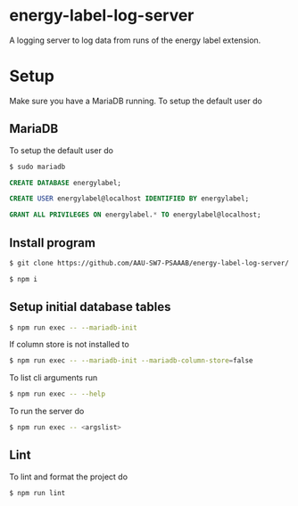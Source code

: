 # energy-label-log-server

A logging server to log data from runs of the energy label extension.

# Setup

Make sure you have a MariaDB running. To setup the default user do

## MariaDB
To setup the default user do

```bash
$ sudo mariadb
```
```SQL
CREATE DATABASE energylabel;
```
```SQL
CREATE USER energylabel@localhost IDENTIFIED BY energylabel;
```
```SQL
GRANT ALL PRIVILEGES ON energylabel.* TO energylabel@localhost;

```

## Install program
```bash
$ git clone https://github.com/AAU-SW7-PSAAAB/energy-label-log-server/
```
```bash
$ npm i
```

## Setup initial database tables
```bash
$ npm run exec -- --mariadb-init
```

If column store is not installed to
```bash
$ npm run exec -- --mariadb-init --mariadb-column-store=false
```

To list cli arguments run
```bash
$ npm run exec -- --help
```

To run the server do

```bash
$ npm run exec -- <argslist>
```


## Lint

To lint and format the project do

```bash
$ npm run lint
```
